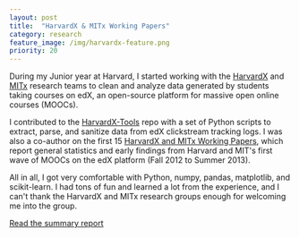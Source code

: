 ```yaml
---
layout: post
title:  "HarvardX & MITx Working Papers"
category: research
feature_image: /img/harvardx-feature.png
priority: 20
---
```

During my Junior year at Harvard, I started working with the [HarvardX](http://harvardx.harvard.edu/) and [MITx](http://odl.mit.edu/beyond-campus/mitx-edx-moocs) research teams to clean and analyze data generated by students taking courses on edX, an open-source platform for massive open online courses (MOOCs). 

I contributed to the [HarvardX-Tools](https://github.com/jimwaldo/HarvardX-Tools) repo with a set of Python scripts to extract, parse, and sanitize data from edX clickstream tracking logs. I was also a co-author on the first 15 [HarvardX and MITx Working Papers](http://papers.ssrn.com/sol3/papers.cfm?abstract_id=2381263), which report general statistics and early findings from Harvard and MIT's first wave of MOOCs on the edX platform (Fall 2012 to Summer 2013). 

All in all, I got very comfortable with Python, numpy, pandas, matplotlib, and scikit-learn. I had tons of fun and learned a lot from the experience, and I can't thank the HarvardX and MITx research groups enough for welcoming me into the group. 

[Read the summary report](http://papers.ssrn.com/sol3/papers.cfm?abstract_id=2381263)